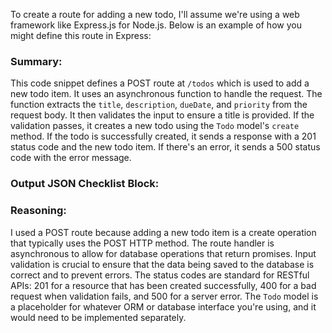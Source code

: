 To create a route for adding a new todo, I'll assume we're using a web framework like Express.js for Node.js. Below is an example of how you might define this route in Express:


### Summary:
This code snippet defines a POST route at `/todos` which is used to add a new todo item. It uses an asynchronous function to handle the request. The function extracts the `title`, `description`, `dueDate`, and `priority` from the request body. It then validates the input to ensure a title is provided. If the validation passes, it creates a new todo using the `Todo` model's `create` method. If the todo is successfully created, it sends a response with a 201 status code and the new todo item. If there's an error, it sends a 500 status code with the error message.

### Output JSON Checklist Block:

### Reasoning:
I used a POST route because adding a new todo item is a create operation that typically uses the POST HTTP method. The route handler is asynchronous to allow for database operations that return promises. Input validation is crucial to ensure that the data being saved to the database is correct and to prevent errors. The status codes are standard for RESTful APIs: 201 for a resource that has been created successfully, 400 for a bad request when validation fails, and 500 for a server error. The `Todo` model is a placeholder for whatever ORM or database interface you're using, and it would need to be implemented separately.
